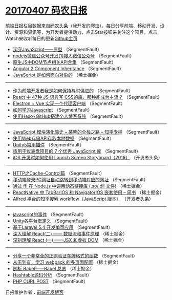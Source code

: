 # [20170407 码农日报](07.md)

[前端日报](https://qdkfweb.cn/c/news)栏目数据来自[码农头条](https://toutiao.qdkfweb.cn/)（我开发的爬虫），每日分享前端、移动开发、设计、资源和资讯等，为开发者提供动力，点击Star按钮来关注这个项目，点击Watch来收听每日的更新[Github主页](https://github.com/kujian/frontendDaily)
* [深究JavaScript——原型](https://toutiao.qdkfweb.cn/33695.html) （SegmentFault）
* [nodejs微信公众号开发(1)接入微信公众号](https://toutiao.qdkfweb.cn/33697.html) （SegmentFault）
* [原生JS中DOM节点相关API合集](https://toutiao.qdkfweb.cn/33545.html) （SegmentFault）
* [Angular 2 Component Inheritance](https://toutiao.qdkfweb.cn/33701.html) （SegmentFault）
* [JavaScript 是如何面向对象的](https://toutiao.qdkfweb.cn/33737.html) （稀土掘金）

***
* [作为前端开发者我是如何保持与时俱进的](https://toutiao.qdkfweb.cn/33666.html) （SegmentFault）
* [React 中 47种 JS 语言写 CSS的库，那种能成为主流？](https://toutiao.qdkfweb.cn/33668.html) （SegmentFault）
* [Electron + Vue 实现一个代理客户端](https://toutiao.qdkfweb.cn/33692.html) （SegmentFault）
* [如何学习Javascript](https://toutiao.qdkfweb.cn/33662.html) （SegmentFault）
* [使用Hexo+GitHub搭建个人博客系统](https://toutiao.qdkfweb.cn/33664.html) （SegmentFault）

***
* [JavaScript 模块演化简史 &#8211; 某熊的全栈之路 &#8211; 知乎专栏](https://toutiao.qdkfweb.cn/33661.html) （SegmentFault）
* [使用Web存储API存取本地数据](https://toutiao.qdkfweb.cn/33752.html) （SegmentFault）
* [Unity5常用插件](https://toutiao.qdkfweb.cn/33699.html) （SegmentFault）
* [适用于仪表盘项目的 7 个优秀 JavaScript 库](https://toutiao.qdkfweb.cn/33667.html) （SegmentFault）
* [iOS 开发时如何使用 Launch Screen Storyboard（2016）](https://toutiao.qdkfweb.cn/33655.html) （开发者头条）

***
* [HTTP之Cache-Control篇](https://toutiao.qdkfweb.cn/33746.html) （SegmentFault）
* [移动端登录PC网址自动跳转到移动端对应的网址](https://toutiao.qdkfweb.cn/33693.html) （SegmentFault）
* [通过 ffi 在 Node.js 中调用动态链接库 (.so/.dll 文件)](https://toutiao.qdkfweb.cn/33634.html) （稀土掘金）
* [ReactNative 中 TabBarIOS 和 NavigatorIOS 嵌套使用 &#8211; 简书](https://toutiao.qdkfweb.cn/33736.html) （稀土掘金）
* [Alfred 平台的知乎搜索 workflow（JavaScript 版本）](https://toutiao.qdkfweb.cn/33658.html) （开发者头条）

***
* [javascript的事件](https://toutiao.qdkfweb.cn/33751.html) （SegmentFault）
* [Unity各平台宏定义](https://toutiao.qdkfweb.cn/33698.html) （SegmentFault）
* [基于Laravel 5.4 开发单页应用](https://toutiao.qdkfweb.cn/33743.html) （SegmentFault）
* [深入理解 React(二) —— 数据流和事件原理](https://toutiao.qdkfweb.cn/33631.html) （稀土掘金）
* [深刻理解 React (一) ——JSX 和虚拟 DOM](https://toutiao.qdkfweb.cn/33632.html) （稀土掘金）

***
* [分享一个非常全的正则验证车牌格式的函数](https://toutiao.qdkfweb.cn/33702.html) （SegmentFault）
* [从无到有，学习 webpack 的多页面配置](https://toutiao.qdkfweb.cn/33623.html) （稀土掘金）
* [剖析 Babel——Babel 总览](https://toutiao.qdkfweb.cn/33633.html) （稀土掘金）
* [Hashtable源码分析](https://toutiao.qdkfweb.cn/33747.html) （SegmentFault）
* [PHP CURL POST](https://toutiao.qdkfweb.cn/33704.html) （SegmentFault）

日报维护作者：[前端开发博客](https://qdkfweb.cn/) 
